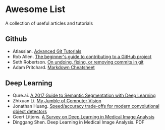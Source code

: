 # Awesome List
A collection of useful articles and tutorials

## Github
- Atlassian. [Advanced Git Tutorials](https://www.atlassian.com/git/tutorials/advanced-overview)
- Rob Allen. [The beginner's guide to contributing to a GitHub project](https://akrabat.com/the-beginners-guide-to-contributing-to-a-github-project/)
- Seth Robertson. [On undoing, fixing, or removing commits in git](http://sethrobertson.github.io/GitFixUm/fixup.html)
- Adam Pritchard. [Markdown Cheatsheet](https://github.com/adam-p/markdown-here/wiki/Markdown-Cheatsheet)

## Deep Learning
- Qure.ai. [A 2017 Guide to Semantic Segmentation with Deep Learning](http://blog.qure.ai/notes/semantic-segmentation-deep-learning-review)
- Zhixuan Li. [My Jumble of Computer Vision](http://joshua881228.webfactional.com/blog_my-jumble-of-computer-vison_135/)
- Jonathan Huang. [Speed/accuracy trade-offs for modern convolutional object detectors](https://arxiv.org/abs/1611.10012)
- Geert Litjens. [A Survey on Deep Learning in Medical Image Analysis](https://arxiv.org/abs/1702.05747)
- Dinggang Shen. Deep Learning in Medical
Image Analysis. PDF
